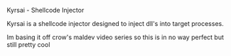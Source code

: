 Kyrsai - Shellcode Injector 

Kyrsai is a shellcode injector designed to inject dll's into target processes. 

Im basing it off crow's maldev video series so this is in no way perfect but still pretty cool



